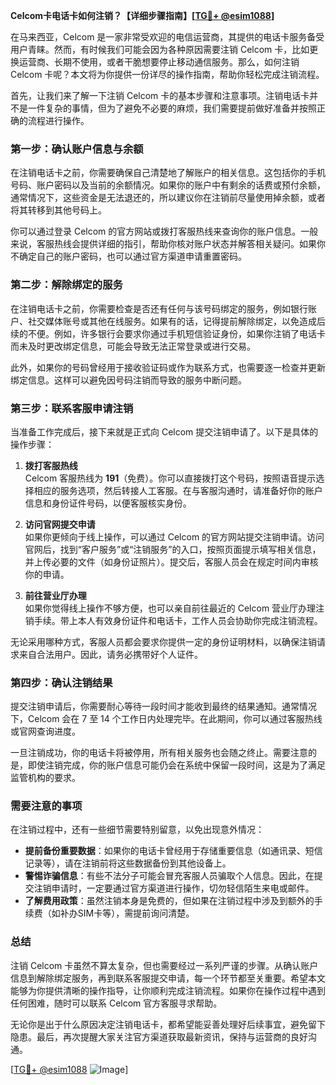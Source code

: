 **Celcom卡电话卡如何注销？【详细步骤指南】[[TG💪+ @esim1088](https://t.me/s/esim1088)]**

在马来西亚，Celcom 是一家非常受欢迎的电信运营商，其提供的电话卡服务备受用户青睐。然而，有时候我们可能会因为各种原因需要注销 Celcom 卡，比如更换运营商、长期不使用，或者干脆想要停止移动通信服务。那么，如何注销 Celcom 卡呢？本文将为你提供一份详尽的操作指南，帮助你轻松完成注销流程。

首先，让我们来了解一下注销 Celcom 卡的基本步骤和注意事项。注销电话卡并不是一件复杂的事情，但为了避免不必要的麻烦，我们需要提前做好准备并按照正确的流程进行操作。

### 第一步：确认账户信息与余额

在注销电话卡之前，你需要确保自己清楚地了解账户的相关信息。这包括你的手机号码、账户密码以及当前的余额情况。如果你的账户中有剩余的话费或预付余额，通常情况下，这些资金是无法退还的，所以建议你在注销前尽量使用掉余额，或者将其转移到其他号码上。

你可以通过登录 Celcom 的官方网站或拨打客服热线来查询你的账户信息。一般来说，客服热线会提供详细的指引，帮助你核对账户状态并解答相关疑问。如果你不确定自己的账户密码，也可以通过官方渠道申请重置密码。

### 第二步：解除绑定的服务

在注销电话卡之前，你需要检查是否还有任何与该号码绑定的服务，例如银行账户、社交媒体账号或其他在线服务。如果有的话，记得提前解除绑定，以免造成后续的不便。例如，许多银行会要求你通过手机短信验证身份，如果你注销了电话卡而未及时更改绑定信息，可能会导致无法正常登录或进行交易。

此外，如果你的号码曾经用于接收验证码或作为联系方式，也需要逐一检查并更新绑定信息。这样可以避免因号码注销而导致的服务中断问题。

### 第三步：联系客服申请注销

当准备工作完成后，接下来就是正式向 Celcom 提交注销申请了。以下是具体的操作步骤：

1. **拨打客服热线**  
   Celcom 客服热线为 **191**（免费）。你可以直接拨打这个号码，按照语音提示选择相应的服务选项，然后转接人工客服。在与客服沟通时，请准备好你的账户信息和身份证件号码，以便客服核实身份。

2. **访问官网提交申请**  
   如果你更倾向于线上操作，可以通过 Celcom 的官方网站提交注销申请。访问官网后，找到“客户服务”或“注销服务”的入口，按照页面提示填写相关信息，并上传必要的文件（如身份证照片）。提交后，客服人员会在规定时间内审核你的申请。

3. **前往营业厅办理**  
   如果你觉得线上操作不够方便，也可以亲自前往最近的 Celcom 营业厅办理注销手续。带上本人有效身份证件和电话卡，工作人员会协助你完成注销流程。

无论采用哪种方式，客服人员都会要求你提供一定的身份证明材料，以确保注销请求来自合法用户。因此，请务必携带好个人证件。

### 第四步：确认注销结果

提交注销申请后，你需要耐心等待一段时间才能收到最终的结果通知。通常情况下，Celcom 会在 7 至 14 个工作日内处理完毕。在此期间，你可以通过客服热线或官网查询进度。

一旦注销成功，你的电话卡将被停用，所有相关服务也会随之终止。需要注意的是，即使注销完成，你的账户信息可能仍会在系统中保留一段时间，这是为了满足监管机构的要求。

### 需要注意的事项

在注销过程中，还有一些细节需要特别留意，以免出现意外情况：

- **提前备份重要数据**：如果你的电话卡曾经用于存储重要信息（如通讯录、短信记录等），请在注销前将这些数据备份到其他设备上。
- **警惕诈骗信息**：有些不法分子可能会冒充客服人员骗取个人信息。因此，在提交注销申请时，一定要通过官方渠道进行操作，切勿轻信陌生来电或邮件。
- **了解费用政策**：虽然注销本身是免费的，但如果在注销过程中涉及到额外的手续费（如补办SIM卡等），需提前询问清楚。

### 总结

注销 Celcom 卡虽然不算太复杂，但也需要经过一系列严谨的步骤。从确认账户信息到解除绑定服务，再到联系客服提交申请，每一个环节都至关重要。希望本文能够为你提供清晰的操作指导，让你顺利完成注销流程。如果你在操作过程中遇到任何困难，随时可以联系 Celcom 官方客服寻求帮助。

无论你是出于什么原因决定注销电话卡，都希望能妥善处理好后续事宜，避免留下隐患。最后，再次提醒大家关注官方渠道获取最新资讯，保持与运营商的良好沟通。

[[TG💪+ @esim1088](https://t.me/s/esim1088) ![Image](https://i.postimg.cc/4NQfJmqS/Snipaste-2025-05-13-00-14-12.png)]